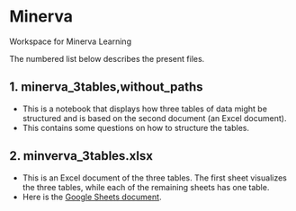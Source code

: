 # Minerva
Workspace for Minerva Learning

The numbered list below describes the present files.
## 1. minerva_3tables,without_paths
 - This is a notebook that displays how three tables of data might be structured and is based on the second document (an Excel document).
 - This contains some questions on how to structure the tables.

## 2. minverva_3tables.xlsx
 - This is an Excel document of the three tables. The first sheet visualizes the three tables, while each of the remaining sheets has one table.
 - Here is the [Google Sheets document](https://docs.google.com/spreadsheets/d/1OxYGu433OExw5cHKjg8CkjFiPkoHOaRCt8baUplBttw/edit?usp=sharing).
